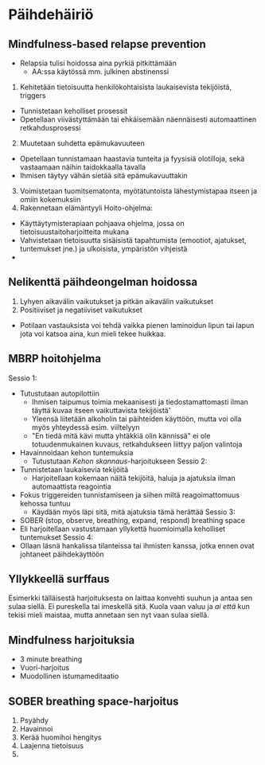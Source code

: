 # Päihdehäiriö

## Mindfulness-based relapse prevention
- Relapsia tulisi hoidossa aina pyrkiä pitkittämään
  - AA:ssa käytössä mm. julkinen abstinenssi
1. Kehitetään tietoisuutta henkilökohtaisista laukaisevista tekijöistä, triggers
  - Tunnistetaan keholliset prosessit
  - Opetellaan viivästyttämään tai ehkäisemään näennäisesti automaattinen retkahdusprosessi
2. Muutetaan suhdetta epämukavuuteen
  - Opetellaan tunnistamaan haastavia tunteita ja fyysisiä olotilloja, sekä vastaamaan näihin taidokkaalla tavalla
  - Ihmisen täytyy vähän sietää sitä epämukavuuttakin
3. Voimistetaan tuomitsematonta, myötätuntoista lähestymistapaa itseen ja omiin kokemuksiin
4. Rakennetaan elämäntyyli
Hoito-ohjelma:
- Käyttäytymisterapiaan pohjaava ohjelma, jossa on tietoisuustaitoharjoitteita mukana
- Vahvistetaan tietoisuutta sisäisistä tapahtumista (emootiot, ajatukset, tuntemukset jne.) ja ulkoisista, ympäristön vihjeistä
- 

## Nelikenttä päihdeongelman hoidossa
1. Lyhyen aikavälin vaikutukset ja pitkän aikavälin vaikutukset
2. Positiiviset ja negatiiviset vaikutukset
- Potilaan vastauksista voi tehdä vaikka pienen laminoidun lipun tai lapun jota voi katsoa aina, kun mieli tekee huikkaa.

## MBRP hoitohjelma
Sessio 1:
- Tutustutaan autopilottiin
  - Ihmisen taipumus toimia mekaanisesti ja tiedostamattomasti ilman täyttä kuvaa itseen vaikuttavista tekijöistä'
  - Yleensä liitetään alkoholin tai päihteiden käyttöön, mutta voi olla myös yhteydessä esim. viiltelyyn
  - "En tiedä mitä kävi mutta yhtäkkiä olin kännissä" ei ole totuudenmukainen kuvaus, retkahdukseen liittyy paljon valintoja
- Havainnoidaan kehon tuntemuksia
  - Tutustutaan _Kehon skannaus_-harjoitukseen
Sessio 2:
- Tunnistetaan laukaisevia tekijöitä
  - Harjoitellaan kokemaan näitä tekijöitä, haluja ja ajatuksia ilman automaattista reagointia
- Fokus triggereiden tunnistamiseen ja siihen miltä reagoimattomuus kehossa tuntuu
  - Käydään myös läpi sitä, mitä ajatuksia tämä herättää
 Sessio 3:
 - SOBER (stop, observe, breathing, expand, respond) breathing space
  - Eli harjoitellaan vastustamaan yllykettä huomioimalla keholliset tuntemukset
 Sessio 4:
 - Ollaan läsnä hankalissa tilanteissa tai ihmisten kanssa, jotka ennen ovat johtaneet päihdekäyttöön

## Yllykkeellä surffaus
Esimerkki tälläisestä harjoituksesta on laittaa konvehti suuhun ja antaa sen sulaa siellä. Ei pureskella tai imeskellä sitä. Kuola vaan valuu ja _ai että_ kun tekisi mieli maistaa, mutta annetaan sen nyt vaan sulaa siellä.

## Mindfulness harjoituksia
- 3 minute breathing
- Vuori-harjoitus
- Muodollinen istumameditaatio

## SOBER breathing space-harjoitus
1. Psyähdy
2. Havainnoi
3. Kerää huomihoi hengitys
4. Laajenna tietoisuus
5. 
